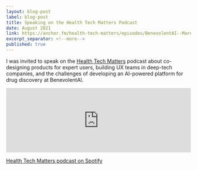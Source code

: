 ```yaml
---
layout: blog-post
label: blog-post
title: Speaking on the Health Tech Matters Podcast
date: August 2021
link: https://anchor.fm/health-tech-matters/episodes/BenevolentAI--Marek-Kultys-On-Design-for-AI-Drug-Discovery-Platform-e161sel
excerpt_separator: <!--more-->
published: true
---
```


I was invited to speak on the [Health Tech Matters](https://anchor.fm/health-tech-matters) podcast about co-designing products for expert users, building UX teams in deep-tech companies, and the challenges of developing an AI-powered platform for drug discovery at BenevolentAI.

<div class="block-margin media-wrapper">
   <iframe allow="autoplay *; encrypted-media *; fullscreen *" frameborder="0" height="175" style="width:100%; max-width:660px; overflow:hidden; background:transparent;" sandbox="allow-forms allow-popups allow-same-origin allow-scripts allow-storage-access-by-user-activation allow-top-navigation-by-user-activation" src="https://embed.podcasts.apple.com/us/podcast/benevolentai-marek-kultys-on-design-for-ai-drug-discovery/id1543935702?i=1000533085642"></iframe>
</div>

<!--more-->

[Health Tech Matters podcast on Spotify](https://anchor.fm/health-tech-matters/episodes/BenevolentAI--Marek-Kultys-On-Design-for-AI-Drug-Discovery-Platform-e161sel)
